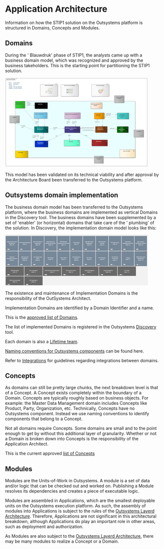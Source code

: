 # Application Architecture

Information on how the STIP1 solution on the Outsystems platform is
structured in Domains, Concepts and Modules.

## Domains

During the \' Blauwdruk\' phase of STIP1, the analysts came up with a
business domain model, which was recognized and approved by the business
takeholders. This is the starting point for partitioning the STIP1
solution.

![Blauwdruk business domains](images\Blauwdruk-business-domains.png)

This model has been validated on its technical viability and after
approval by the Architecture Board been transferred to the Outsystems
platform.

## Outsystems domain implementation

The business domain model has been transferred to the Outsystems
platform, where the business domains are implemented as vertical Domains
in the Discovery tool. The business domains have been supplemented by a
set of 'enabler' (or horizontal) domains that take care of the \'
plumbing\' of the solution. In Discovery, the implementation domain
model looks like this:

![OutSystems Domains](images\OutSystemsDomains.png)

The existence and maintenance of Implementation Domains is the
responsibility of the OutSystems Architect.

Implementation Domains are identified by a Domain Identifier and a name.

This is the [approved list of
Domains](https://synobsys2013-my.sharepoint.com/wiki/spaces/STIP1/pages/58917112/List+of+Domains).

The list of implemented Domains is registered in the Outsystems [Discovery](https://gssb-dev.outsystemsenterprise.com/discovery/Domains.aspx) tool. 

Each domain is also a [Lifetime team](https://gssb-lt.outsystemsenterprise.com/lifetime/Teams_List.aspx).

[Naming conventions for Outsystems
components](https://synobsys2013-my.sharepoint.com/wiki/spaces/STIP1/pages/58949799/Naming+conventions)
can be found here.

Refer to
[Integrations](https://synobsys2013-my.sharepoint.com/wiki/spaces/STIP1/pages/62128410/Integrations)
for guidelines regarding integrations between domains.

## Concepts

As domains can still be pretty large chunks, the next breakdown level is
that of a Concept. A Concept exists completely within the boundary of a
Domain. Concepts are typically roughly based on business objects. For
example: the Master Data Management domain includes Concepts like
Product, Party, Organization, etc. Technically, Concepts have no
Outsystems component. Instead we use naming conventions to identify
components that belong to a Concept.

Not all domains require Concepts. Some domains are small and to the
point enough to get by without this additional layer of granularity.
Whether or not a Domain is broken down into Concepts is the
responsibility of the Application Architect.

This is the current approved [list of
Concepts](https://synobsys2013-my.sharepoint.com/wiki/spaces/STIP1/pages/59015465/List+of+Concepts)

## Modules

Modules are the Units-of-Work in Outsystems. A module is a set of data
and/or logic that can be checked out and worked on. Publishing a Module
resolves its dependencies and creates a piece of executable logic.

Modules are assembled in Applications, which are the smallest deployable
units on the Outsystems execution platform. As such, the assembly of
modules into Applications is subject to the rules of the [Outsystems
Layerd
Architecture](https://success.outsystems.com/Support/Enterprise_Customers/Maintenance_and_Operations/Designing_the_Architecture_of_Your_OutSystems_Applications/The_Architecture_Canvas).
Therefore, Applications are not significant in this architectural
breakdown, although Applications do play an important role in other
areas, such as deployment and authorization.

As Modules are also subject to the [Outsystems Layerd
Architecture](https://success.outsystems.com/Support/Enterprise_Customers/Maintenance_and_Operations/Designing_the_Architecture_of_Your_OutSystems_Applications/The_Architecture_Canvas),
there may be many modules to realize a Concept or a Domain.
